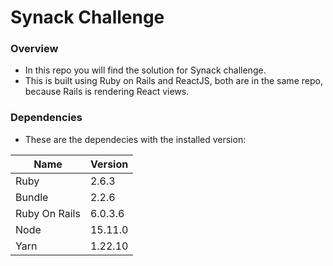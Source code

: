 # Synack Challenge

### Overview

- In this repo you will find the solution for Synack challenge.
- This is built using Ruby on Rails and ReactJS, both are in the same repo, because Rails is rendering React views.

### Dependencies
- These are the dependecies with the installed version:

| Name          | Version |
| ------------- | ------- |
| Ruby          | 2.6.3   |
| Bundle        | 2.2.6   |
| Ruby On Rails | 6.0.3.6 |
| Node          | 15.11.0 |
| Yarn          | 1.22.10 |

